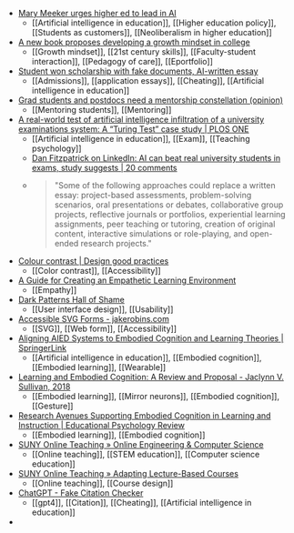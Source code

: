 - [Mary Meeker urges higher ed to lead in AI](https://www.insidehighered.com/news/tech-innovation/artificial-intelligence/2024/07/08/mary-meeker-urges-higher-ed-lead-ai)
	- [[Artificial intelligence in education]], [[Higher education policy]], [[Students as customers]], [[Neoliberalism in higher education]]
- [A new book proposes developing a growth mindset in college](https://www.insidehighered.com/news/students/careers/2024/07/08/new-book-proposes-developing-growth-mindset-college)
	- [[Growth mindset]], [[21st century skills]], [[Faculty-student interaction]], [[Pedagogy of care]], [[Eportfolio]]
- [Student won scholarship with fake documents, AI-written essay](https://www.insidehighered.com/news/quick-takes/2024/07/08/student-won-scholarship-fake-documents-ai-written-essay)
	- [[Admissions]], [[application essays]], [[Cheating]], [[Artificial intelligence in education]]
- [Grad students and postdocs need a mentorship constellation (opinion)](https://www.insidehighered.com/opinion/career-advice/carpe-careers/2024/07/08/grad-students-and-postdocs-need-mentorship)
	- [[Mentoring students]], [[Mentoring]]
- [A real-world test of artificial intelligence infiltration of a university examinations system: A “Turing Test” case study | PLOS ONE](https://journals.plos.org/plosone/article?id=10.1371/journal.pone.0305354#:~:text=On%20average%20grades%20achieved%20by,of%20a%20full%20grade%20boundary.)
	- [[Artificial intelligence in education]], [[Exam]], [[Teaching psychology]]
	- [Dan Fitzpatrick on LinkedIn: AI can beat real university students in exams, study suggests | 20 comments](https://www.linkedin.com/posts/theaieducator_ai-can-beat-real-university-students-in-exams-activity-7212122197157367810-etmk)
	- >"Some of the following approaches could replace a written essay: project-based assessments, problem-solving scenarios, oral presentations or debates, collaborative group projects, reflective journals or portfolios, experiential learning assignments, peer teaching or tutoring, creation of original content, interactive simulations or role-playing, and open-ended research projects."
- [Colour contrast | Design good practices](https://goodpractices.design/articles/colour-contrast)
	- [[Color contrast]], [[Accessibility]]
- [A Guide for Creating an Empathetic Learning Environment](https://www.facultyfocus.com/articles/teaching-and-learning/creating-empathetic-learning-environment/?st=FFdaily;sc=FF240708;utm_term=FF240708&mailingID=6761)
	- [[Empathy]]
- [Dark Patterns Hall of Shame](https://hallofshame.design/)
	- [[User interface design]], [[Usability]]
- [Accessible SVG Forms - jakerobins.com](https://www.jakerobins.com/blog/accessible-svg-forms/)
	- [[SVG]], [[Web form]], [[Accessibility]]
- [Aligning AIED Systems to Embodied Cognition and Learning Theories | SpringerLink](https://link.springer.com/chapter/10.1007/978-3-031-64315-6_1)
	- [[Artificial intelligence in education]], [[Embodied cognition]], [[Embodied learning]], [[Wearable]]
- [Learning and Embodied Cognition: A Review and Proposal - Jaclynn V. Sullivan, 2018](https://journals.sagepub.com/doi/full/10.1177/1475725717752550)
	- [[Embodied learning]], [[Mirror neurons]], [[Embodied cognition]], [[Gesture]]
- [Research Avenues Supporting Embodied Cognition in Learning and Instruction | Educational Psychology Review](https://link.springer.com/article/10.1007/s10648-024-09847-4)
	- [[Embodied learning]], [[Embodied cognition]]
- [SUNY Online Teaching » Online Engineering & Computer Science](https://online.suny.edu/onlineteaching/2024/06/03/engineering-computerscience/)
	- [[Online teaching]], [[STEM education]], [[Computer science education]]
- [SUNY Online Teaching » Adapting Lecture-Based Courses](https://online.suny.edu/onlineteaching/2024/07/08/adapting-lecture-based-courses/?trk=feed_main-feed-card_feed-article-content)
	- [[Online teaching]], [[Course design]]
- [ChatGPT - Fake Citation Checker](https://chatgpt.com/g/g-AsUYOcIqJ-fake-citation-checker)
	- [[gpt4]], [[Citation]], [[Cheating]], [[Artificial intelligence in education]]
-